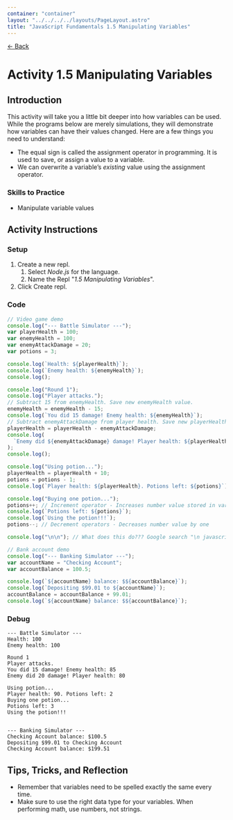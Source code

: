```yaml
---
container: "container"
layout: "../../../../layouts/PageLayout.astro"
title: "JavaScript Fundamentals 1.5 Manipulating Variables"
---
```


[← Back](/comp-sci/javascript/)

# Activity 1.5 Manipulating Variables

## Introduction

This activity will take you a little bit deeper into how variables can be used. While the programs below are merely simulations, they will demonstrate how variables can have their values changed. Here are a few things you need to understand:

- The equal sign is called the assignment operator in programming. It is used to save, or assign a value to a variable.
- We can overwrite a variable’s _existing_ value using the assignment operator.

### Skills to Practice

- Manipulate variable values

## Activity Instructions

### Setup

1. Create a new repl.
   1. Select _Node.js_ for the language.
   2. Name the Repl "_1.5 Manipulating Variables_".
2. Click Create repl.

### Code

```javascript
// Video game demo
console.log("--- Battle Simulator ---");
var playerHealth = 100;
var enemyHealth = 100;
var enemyAttackDamage = 20;
var potions = 3;

console.log(`Health: ${playerHealth}`);
console.log(`Enemy health: ${enemyHealth}`);
console.log();

console.log("Round 1");
console.log("Player attacks.");
// Subtract 15 from enemyHealth. Save new enemyHealth value.
enemyHealth = enemyHealth - 15;
console.log(`You did 15 damage! Enemy health: ${enemyHealth}`);
// Subtract enemyAttackDamage from player health. Save new playerHealth value.
playerHealth = playerHealth - enemyAttackDamage;
console.log(
  `Enemy did ${enemyAttackDamage} damage! Player health: ${playerHealth}`
);
console.log();

console.log("Using potion...");
playerHealth = playerHealth + 10;
potions = potions - 1;
console.log(`Player health: ${playerHealth}. Potions left: ${potions}`);

console.log("Buying one potion...");
potions++; // Increment operator - Increases number value stored in variable by one
console.log(`Potions left: ${potions}`);
console.log(`Using the potion!!!`);
potions--; // Decrement operators - Decreases number value by one

console.log("\n\n"); // What does this do??? Google search "\n javascript"

// Bank account demo
console.log("--- Banking Simulator ---");
var accountName = "Checking Account";
var accountBalance = 100.5;

console.log(`${accountName} balance: $${accountBalance}`);
console.log(`Depositing $99.01 to ${accountName}`);
accountBalance = accountBalance + 99.01;
console.log(`${accountName} balance: $${accountBalance}`);
```

### Debug

```
--- Battle Simulator ---
Health: 100
Enemy health: 100

Round 1
Player attacks.
You did 15 damage! Enemy health: 85
Enemy did 20 damage! Player health: 80

Using potion...
Player health: 90. Potions left: 2
Buying one potion...
Potions left: 3
Using the potion!!!


--- Banking Simulator ---
Checking Account balance: $100.5
Depositing $99.01 to Checking Account
Checking Account balance: $199.51
```

## Tips, Tricks, and Reflection

- Remember that variables need to be spelled exactly the same every time.
- Make sure to use the right data type for your variables. When performing math, use numbers, not strings.
